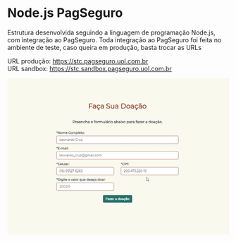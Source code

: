 # Node.js PagSeguro
Estrutura desenvolvida seguindo a linguagem de programação Node.js, com integração ao PagSeguro.
Toda integração ao PagSeguro foi feita no ambiente de teste, caso queira em produção, basta trocar as URLs

URL produção: https://stc.pagseguro.uol.com.br
<br />
URL sandbox: https://stc.sandbox.pagseguro.uol.com.br

<img src="https://github.com/LeonardoooCruzzz/nodejs-pagseguro/blob/master/public/images/apresentacao.gif" alt="Apresentação" style="max-width:100%;">
